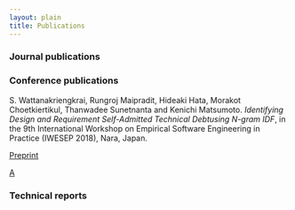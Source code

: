 ```yaml
---
layout: plain
title: Publications
---
```


### Journal publications

### Conference publications
S. Wattanakriengkrai, Rungroj Maipradit, Hideaki Hata, Morakot Choetkiertikul, Thanwadee Sunetnanta and Kenichi Matsumoto. *Identifying Design and Requirement Self-Admitted Technical Debtusing N-gram IDF*, in the 9th International Workshop on Empirical Software Engineering in Practice (IWESEP 2018), Nara, Japan.

[Preprint](files/technical_debt_classification.pdf)

[A](files/A.pdf)

### Technical reports
